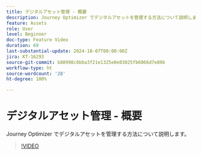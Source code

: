 ```yaml
---
title: デジタルアセット管理 - 概要
description: Journey Optimizer でデジタルアセットを管理する方法について説明します。
feature: Assets
role: User
level: Beginner
doc-type: Feature Video
duration: 69
last-substantial-update: 2024-10-07T00:00:00Z
jira: KT-16293
source-git-commit: b88998c6bba3f21e1325e0e03025fb6066d7e89b
workflow-type: ht
source-wordcount: '28'
ht-degree: 100%

---
```



# デジタルアセット管理 - 概要

Journey Optimizer でデジタルアセットを管理する方法について説明します。

>[!VIDEO](https://video.tv.adobe.com/v/3432674/?learn=on)
